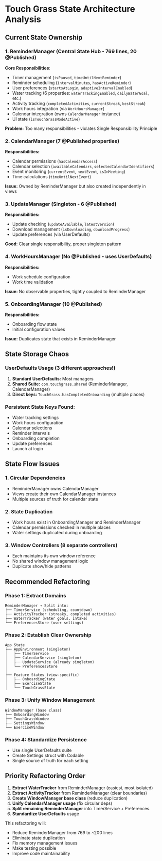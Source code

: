 # Touch Grass State Architecture Analysis

## Current State Ownership

### 1. ReminderManager (Central State Hub - 769 lines, 20 @Published)
**Core Responsibilities:**
- Timer management (`isPaused`, `timeUntilNextReminder`)
- Reminder scheduling (`intervalMinutes`, `hasActiveReminder`)
- User preferences (`startsAtLogin`, `adaptiveIntervalEnabled`)
- Water tracking (6 properties: `waterTrackingEnabled`, `dailyWaterGoal`, etc.)
- Activity tracking (`completedActivities`, `currentStreak`, `bestStreak`)
- Work hours integration (via `WorkHoursManager`)
- Calendar integration (owns `CalendarManager` instance)
- UI state (`isTouchGrassModeActive`)

**Problem:** Too many responsibilities - violates Single Responsibility Principle

### 2. CalendarManager (7 @Published properties)
**Responsibilities:**
- Calendar permissions (`hasCalendarAccess`)
- Calendar selection (`availableCalendars`, `selectedCalendarIdentifiers`)
- Event monitoring (`currentEvent`, `nextEvent`, `isInMeeting`)
- Time calculations (`timeUntilNextEvent`)

**Issue:** Owned by ReminderManager but also created independently in views

### 3. UpdateManager (Singleton - 6 @Published)
**Responsibilities:**
- Update checking (`updateAvailable`, `latestVersion`)
- Download management (`isDownloading`, `downloadProgress`)
- Update preferences (via UserDefaults)

**Good:** Clear single responsibility, proper singleton pattern

### 4. WorkHoursManager (No @Published - uses UserDefaults)
**Responsibilities:**
- Work schedule configuration
- Work time validation

**Issue:** No observable properties, tightly coupled to ReminderManager

### 5. OnboardingManager (10 @Published)
**Responsibilities:**
- Onboarding flow state
- Initial configuration values

**Issue:** Duplicates state that exists in ReminderManager

## State Storage Chaos

### UserDefaults Usage (3 different approaches!)
1. **Standard UserDefaults:** Most managers
2. **Shared Suite:** `com.touchgrass.shared` (ReminderManager, CalendarManager)
3. **Direct keys:** `TouchGrass.hasCompletedOnboarding` (multiple places)

### Persistent State Keys Found:
- Water tracking settings
- Work hours configuration  
- Calendar selections
- Reminder intervals
- Onboarding completion
- Update preferences
- Launch at login

## State Flow Issues

### 1. Circular Dependencies
- ReminderManager owns CalendarManager
- Views create their own CalendarManager instances
- Multiple sources of truth for calendar state

### 2. State Duplication
- Work hours exist in OnboardingManager and ReminderManager
- Calendar permissions checked in multiple places
- Water settings duplicated during onboarding

### 3. Window Controllers (8 separate controllers)
- Each maintains its own window reference
- No shared window management logic
- Duplicate show/hide patterns

## Recommended Refactoring

### Phase 1: Extract Domains
```
ReminderManager → Split into:
├── TimerService (scheduling, countdown)
├── ActivityTracker (streaks, completed activities)
├── WaterTracker (water goals, intake)
└── PreferencesStore (user settings)
```

### Phase 2: Establish Clear Ownership
```
App State
├── AppEnvironment (singleton)
│   ├── TimerService
│   ├── CalendarService (singleton)
│   ├── UpdateService (already singleton)
│   └── PreferencesStore
│
├── Feature States (view-specific)
│   ├── OnboardingState
│   ├── ExerciseState
│   └── TouchGrassState
```

### Phase 3: Unify Window Management
```
WindowManager (base class)
├── OnboardingWindow
├── TouchGrassWindow
├── SettingsWindow
└── ExerciseWindow
```

### Phase 4: Standardize Persistence
- Use single UserDefaults suite
- Create Settings struct with Codable
- Single source of truth for each setting

## Priority Refactoring Order

1. **Extract WaterTracker** from ReminderManager (easiest, most isolated)
2. **Extract ActivityTracker** from ReminderManager (clear boundaries)
3. **Create WindowManager base class** (reduce duplication)
4. **Unify CalendarManager usage** (fix circular deps)
5. **Split remaining ReminderManager** into TimerService + Preferences
6. **Standardize UserDefaults** usage

This refactoring will:
- Reduce ReminderManager from 769 to ~200 lines
- Eliminate state duplication
- Fix memory management issues
- Make testing possible
- Improve code maintainability